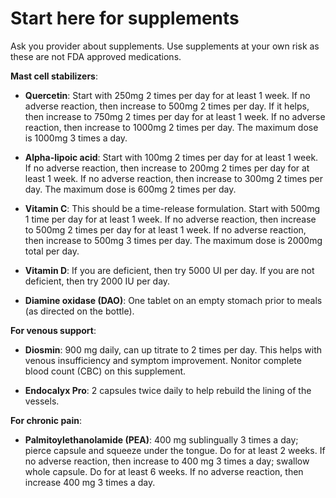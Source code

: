 # Start here for supplements

Ask you provider about supplements. Use supplements at your own risk as these are not FDA approved medications.

**Mast cell stabilizers**:

* **Quercetin**: Start with 250mg 2 times per day for at least 1 week. If no adverse reaction, then increase to 500mg 2 times per day. If it helps, then increase to 750mg 2 times per day for at least 1 week. If no adverse reaction, then increase to 1000mg 2 times per day. The maximum dose is 1000mg 3 times a day.

* **Alpha-lipoic acid**: Start with 100mg 2 times per day for at least 1 week. If no adverse reaction, then increase to 200mg 2 times per day for at least 1 week. If no adverse reaction, then increase to 300mg 2 times per day. The maximum dose is 600mg 2 times per day.

* **Vitamin C**: This should be a time-release formulation. Start with 500mg 1 time per day for at least 1 week. 
If no adverse reaction, then increase to 500mg 2 times per day for at least 1 week. If no adverse reaction, then increase to 500mg 3 times per day. The maximum dose is 2000mg total per day.

* **Vitamin D**: If you are deficient, then try 5000 UI per day. If you are not deficient, then try 2000 IU per day.

* **Diamine oxidase (DAO)**: One tablet on an empty stomach prior to meals (as directed on the bottle).

**For venous support**:

* **Diosmin**: 900 mg daily, can up titrate to 2 times per day. This helps with venous insufficiency and symptom improvement. Nonitor complete blood count (CBC) on this supplement.

* **Endocalyx Pro**: 2 capsules twice daily to help rebuild the lining of the vessels.

**For chronic pain**:

* **Palmitoylethanolamide (PEA)**: 400 mg sublingually 3 times a day; pierce capsule and squeeze under the tongue. Do for at least 2 weeks. If no adverse reaction, then increase to 400 mg 3 times a day; swallow whole capsule. Do for at least 6 weeks. If no adverse reaction, then increase 400 mg 3 times a day.

